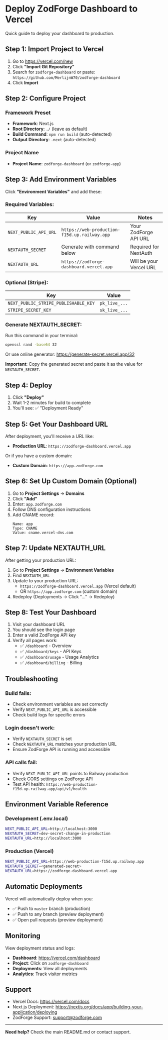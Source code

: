 # Deploy ZodForge Dashboard to Vercel

Quick guide to deploy your dashboard to production.

## Step 1: Import Project to Vercel

1. Go to https://vercel.com/new
2. Click **"Import Git Repository"**
3. Search for `zodforge-dashboard` or paste: `https://github.com/MerlijnW70/zodforge-dashboard`
4. Click **Import**

## Step 2: Configure Project

### Framework Preset
- **Framework**: Next.js
- **Root Directory**: `./` (leave as default)
- **Build Command**: `npm run build` (auto-detected)
- **Output Directory**: `.next` (auto-detected)

### Project Name
- **Project Name**: `zodforge-dashboard` (or `zodforge-app`)

## Step 3: Add Environment Variables

Click **"Environment Variables"** and add these:

### Required Variables:

| Key | Value | Notes |
|-----|-------|-------|
| `NEXT_PUBLIC_API_URL` | `https://web-production-f15d.up.railway.app` | Your ZodForge API URL |
| `NEXTAUTH_SECRET` | Generate with command below | Required for NextAuth |
| `NEXTAUTH_URL` | `https://zodforge-dashboard.vercel.app` | Will be your Vercel URL |

### Optional (Stripe):

| Key | Value |
|-----|-------|
| `NEXT_PUBLIC_STRIPE_PUBLISHABLE_KEY` | `pk_live_...` |
| `STRIPE_SECRET_KEY` | `sk_live_...` |

### Generate NEXTAUTH_SECRET:

Run this command in your terminal:

```bash
openssl rand -base64 32
```

Or use online generator: https://generate-secret.vercel.app/32

**Important**: Copy the generated secret and paste it as the value for `NEXTAUTH_SECRET`.

## Step 4: Deploy

1. Click **"Deploy"**
2. Wait 1-2 minutes for build to complete
3. You'll see: ✅ "Deployment Ready"

## Step 5: Get Your Dashboard URL

After deployment, you'll receive a URL like:

- **Production URL**: `https://zodforge-dashboard.vercel.app`

Or if you have a custom domain:
- **Custom Domain**: `https://app.zodforge.com`

## Step 6: Set Up Custom Domain (Optional)

1. Go to **Project Settings** → **Domains**
2. Click **"Add"**
3. Enter: `app.zodforge.com`
4. Follow DNS configuration instructions
5. Add CNAME record:
   ```
   Name: app
   Type: CNAME
   Value: cname.vercel-dns.com
   ```

## Step 7: Update NEXTAUTH_URL

After getting your production URL:

1. Go to **Project Settings** → **Environment Variables**
2. Find `NEXTAUTH_URL`
3. Update to your production URL:
   - `https://zodforge-dashboard.vercel.app` (Vercel default)
   - OR `https://app.zodforge.com` (custom domain)
4. Redeploy (Deployments → Click "..." → Redeploy)

## Step 8: Test Your Dashboard

1. Visit your dashboard URL
2. You should see the login page
3. Enter a valid ZodForge API key
4. Verify all pages work:
   - ✅ `/dashboard` - Overview
   - ✅ `/dashboard/keys` - API Keys
   - ✅ `/dashboard/usage` - Usage Analytics
   - ✅ `/dashboard/billing` - Billing

## Troubleshooting

### Build fails:
- Check environment variables are set correctly
- Verify `NEXT_PUBLIC_API_URL` is accessible
- Check build logs for specific errors

### Login doesn't work:
- Verify `NEXTAUTH_SECRET` is set
- Check `NEXTAUTH_URL` matches your production URL
- Ensure ZodForge API is running and accessible

### API calls fail:
- Verify `NEXT_PUBLIC_API_URL` points to Railway production
- Check CORS settings on ZodForge API
- Test API health: `https://web-production-f15d.up.railway.app/api/v1/health`

## Environment Variable Reference

### Development (.env.local)
```bash
NEXT_PUBLIC_API_URL=http://localhost:3000
NEXTAUTH_SECRET=dev-secret-change-in-production
NEXTAUTH_URL=http://localhost:3000
```

### Production (Vercel)
```bash
NEXT_PUBLIC_API_URL=https://web-production-f15d.up.railway.app
NEXTAUTH_SECRET=<generated-secret>
NEXTAUTH_URL=https://zodforge-dashboard.vercel.app
```

## Automatic Deployments

Vercel will automatically deploy when you:
- ✅ Push to `master` branch (production)
- ✅ Push to any branch (preview deployment)
- ✅ Open pull requests (preview deployment)

## Monitoring

View deployment status and logs:
- **Dashboard**: https://vercel.com/dashboard
- **Project**: Click on `zodforge-dashboard`
- **Deployments**: View all deployments
- **Analytics**: Track visitor metrics

## Support

- Vercel Docs: https://vercel.com/docs
- Next.js Deployment: https://nextjs.org/docs/app/building-your-application/deploying
- ZodForge Support: support@zodforge.com

---

**Need help?** Check the main README.md or contact support.
